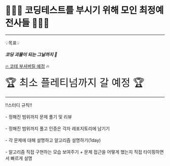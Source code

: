 # 👨🏻‍💻 코딩테스트를 부시기 위해 모인 최정예 전사들 👨🏻‍💻

<hr>
💡목표💡 <br> <br> 
<b><i>코딩 괴물이 되는 그날까지 👹</i></b> <br><br> 
<u>🔥 코테 부셔버릴 예정</u> 🔥 <br><br> 
<font size=6>🏆 최소 플레티넘까지 갈 예정 🏆 </font></br>
<hr>
‼️스터디 규칙‼️ <br><br>
- 정해진 범위까지 문제 풀기 및 리뷰 <br><br>
- 정해진 범위까지 풀고 인증은 각자 레포지토리에 남기기 <br><br>
- 각 문제에 대해 설명하고 알고리즘 설명하기(1day) <br><br>
- 알고리즘 직접 구현하는 모습 보여주기 + 문제 접근을 어떻게 했는지 직접 타이핑하면서 빠르게 설명 <br>
<br>
